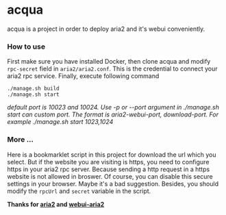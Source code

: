 # acqua

acqua is a project in order to deploy aria2 and it's webui conveniently.

### How to use

First make sure you have installed Docker, then clone acqua and modify `rpc-secret` field in `aria2/aria2.conf`. This is the credential to connect your aria2 rpc service. Finally, execute following command

```
./manage.sh build
./manage.sh start
```

*default port is 10023 and 10024. Use -p or --port argument in ./manage.sh start can custom port. The format is aria2-webui-port, download-port. For example ./manage.sh start 1023,1024*


### More ...
Here is a bookmarklet script in this project for download the url which you select. But if the website you are visiting is https, you need to configure https in your aria2 rpc server. Because sending a http request in a https website is not allowed in broswer.  Of course, you can disable this secure settings in your browser. Maybe it's a bad suggestion. Besides, you should modify the `rpcUrl` and `secret` variable in the script.


**Thanks for [aria2](https://github.com/aria2/aria2) and [webui-aria2](https://github.com/ziahamza/webui-aria2)**
